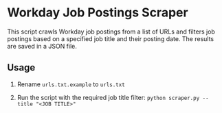 # Workday Job Postings Scraper

This script crawls Workday job postings from a list of URLs and filters job postings based on a specified job title and their posting date. The results are saved in a JSON file.

## Usage
1. Rename ```urls.txt.example``` to ```urls.txt```

2. Run the script with the required job title filter:
    ```python scraper.py --title "<JOB TITLE>"```